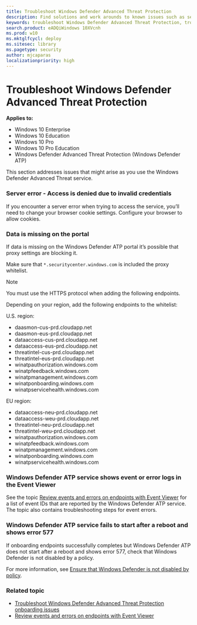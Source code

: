 ```yaml
---
title: Troubleshoot Windows Defender Advanced Threat Protection
description: Find solutions and work arounds to known issues such as server errors when trying to access the service.
keywords: troubleshoot Windows Defender Advanced Threat Protection, troubleshoot Windows ATP, server error, access denied, invalid credentials, no data, dashboard portal, whitelist, event viewer
search.product: eADQiWindows 10XVcnh
ms.prod: w10
ms.mktglfcycl: deploy
ms.sitesec: library
ms.pagetype: security
author: mjcaparas
localizationpriority: high
---
```

# Troubleshoot Windows Defender Advanced Threat Protection

**Applies to:**

- Windows 10 Enterprise
- Windows 10 Education
- Windows 10 Pro
- Windows 10 Pro Education
- Windows Defender Advanced Threat Protection (Windows Defender ATP)

This section addresses issues that might arise as you use the Windows Defender Advanced Threat service.

### Server error - Access is denied due to invalid credentials
If you encounter a server error when trying to access the service, you’ll need to change your browser cookie settings.
Configure your browser to allow cookies.

### Data is missing on the portal
If data is missing on the Windows Defender ATP portal it’s possible that proxy settings are blocking it.

Make sure that `*.securitycenter.windows.com` is included the proxy whitelist.


> [!NOTE]
> You must use the HTTPS protocol when adding the following endpoints.

Depending on your region, add the following endpoints to the whitelist:

U.S. region:

- daasmon-cus-prd.cloudapp.net			
- daasmon-eus-prd.cloudapp.net			
- dataaccess-cus-prd.cloudapp.net			
- dataaccess-eus-prd.cloudapp.net			
- threatintel-cus-prd.cloudapp.net			
- threatintel-eus-prd.cloudapp.net
- winatpauthorization.windows.com
- winatpfeedback.windows.com
- winatpmanagement.windows.com
- winatponboarding.windows.com
- winatpservicehealth.windows.com

EU region:

- dataaccess-neu-prd.cloudapp.net
- dataaccess-weu-prd.cloudapp.net
- threatintel-neu-prd.cloudapp.net
- threatintel-weu-prd.cloudapp.net
- winatpauthorization.windows.com
- winatpfeedback.windows.com
- winatpmanagement.windows.com
- winatponboarding.windows.com
- winatpservicehealth.windows.com

### Windows Defender ATP service shows event or error logs in the Event Viewer

See the topic [Review events and errors on endpoints with Event Viewer](event-error-codes-windows-defender-advanced-threat-protection.md) for a list of event IDs that are reported by the Windows Defender ATP service. The topic also contains troubleshooting steps for event errors.

### Windows Defender ATP service fails to start after a reboot and shows error 577

If onboarding endpoints successfully completes but Windows Defender ATP does not start after a reboot and shows error 577, check that Windows Defender is not disabled by a policy.

For more information, see [Ensure that Windows Defender is not disabled by policy](troubleshoot-onboarding-windows-defender-advanced-threat-protection.md#ensure-that-windows-defender-is-not-disabled-by-a-policy).


### Related topic
- [Troubleshoot Windows Defender Advanced Threat Protection onboarding issues](troubleshoot-onboarding-windows-defender-advanced-threat-protection.md)
- [Review events and errors on endpoints with Event Viewer](event-error-codes-windows-defender-advanced-threat-protection.md)
